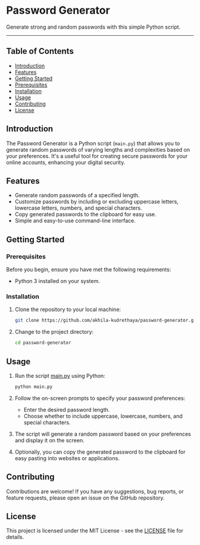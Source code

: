 # Password Generator
Generate strong and random passwords with this simple Python script.

---

## Table of Contents

- [Introduction](#introduction)
- [Features](#features)
- [Getting Started](#getting-started)
- [Prerequisites](#prerequisites)
- [Installation](#installation)
- [Usage](#usage)
- [Contributing](#contributing)
- [License](#license)

## Introduction

The Password Generator is a Python script (`main.py`) that allows you to generate random passwords of varying lengths and complexities based on your preferences. It's a useful tool for creating secure passwords for your online accounts, enhancing your digital security.

## Features

- Generate random passwords of a specified length.
- Customize passwords by including or excluding uppercase letters, lowercase letters, numbers, and special characters.
- Copy generated passwords to the clipboard for easy use.
- Simple and easy-to-use command-line interface.

## Getting Started

### Prerequisites

Before you begin, ensure you have met the following requirements:

- Python 3 installed on your system.

### Installation

1. Clone the repository to your local machine:

   ```bash
   git clone https://github.com/akhila-kudrethaya/password-generator.git
   ```

2. Change to the project directory:

   ```bash
   cd password-generator
   ```

## Usage

1. Run the script [main.py](/main.py) using Python:

   ```bash
   python main.py
   ```

2. Follow the on-screen prompts to specify your password preferences:
   - Enter the desired password length.
   - Choose whether to include uppercase, lowercase, numbers, and special characters.

3. The script will generate a random password based on your preferences and display it on the screen.

4. Optionally, you can copy the generated password to the clipboard for easy pasting into websites or applications.

## Contributing

Contributions are welcome! If you have any suggestions, bug reports, or feature requests, please open an issue on the GitHub repository.

## License

This project is licensed under the MIT License - see the [LICENSE](LICENSE) file for details.
```
